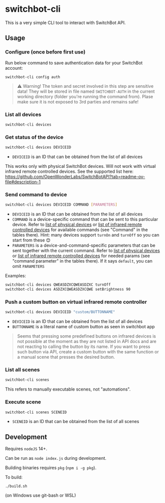 # switchbot-cli

This is a very simple CLI tool to interact with SwitchBot API.

## Usage
### Configure (once before first use)
Run below command to save authentication data for your SwitchBot account:
```
switchbot-cli config auth
```
> ⚠ Warning! The token and secret involved in this step are sensitive data! They will be stored in file named `SWITCHBOT-AUTH` in the current working directory (folder you're running the command from). Plase make sure it is not exposed to 3rd parties and remains safe!

### List all devices
```bash
switchbot-cli devices
```

### Get status of the device
```bash
switchbot-cli devices DEVICEID
```
- `DEVICEID` is an ID that can be obtained from the list of all devices

This works only with physical SwitchBot devices. Will not work with virtual infrared remote controlled devices. See the supported list here: https://github.com/OpenWonderLabs/SwitchBotAPI?tab=readme-ov-file#description-1

### Send command to device
```bash
switchbot-cli devices DEVICEID COMMAND [PARAMETERS]
```
- `DEVICEID` is an ID that can be obtained from the list of all devices
- `COMMAND`  is a device-specific command that can be sent to this particular device. Refer to [list of physical devices](https://github.com/OpenWonderLabs/SwitchBotAPI?tab=readme-ov-file#command-set-for-physical-devices) or [list of infrared remote controlled devices](https://github.com/OpenWonderLabs/SwitchBotAPI?tab=readme-ov-file#command-set-for-virtual-infrared-remote-devices) for available commands (see "Command" in the tables there). Hint: many devices support `turnOn` and `turnOff` so you can start from these 😊
- `PARAMETERS`  is a device-and-command-specific parameters that can be sent together with the current command. Refer to [list of physical devices](https://github.com/OpenWonderLabs/SwitchBotAPI?tab=readme-ov-file#command-set-for-physical-devices) or [list of infrared remote controlled devices](https://github.com/OpenWonderLabs/SwitchBotAPI?tab=readme-ov-file#command-set-for-virtual-infrared-remote-devices) for needed params (see "command parameter" in the tables there). If it says `default`, you can omit `PARAMETERS`

Examples:

```bash
switchbot-cli devices QWEASDZXCQWEASDZXC turnOff
switchbot-cli devices ASDZXCQWEASDZXCQWE setBrightness 90
```

### Push a custom button on virtual infrared remote controller
```bash
switchbot-cli devices DEVICEID "custom/BUTTONNAME"
```
- `DEVICEID` is an ID that can be obtained from the list of all devices
- `BUTTONNAME` is a literal name of custom button as seen in switchbot app

> Seems that pressing some predefined buttons on infrared devices is not possible at the moment as they are not listed in API docs and are not reacting to calling the button by its name. If you want to press such button via API, create a custom button with the same function or a manual scene that presses the desired button.

### List all scenes
```bash
switchbot-cli scenes
```
This refers to manually executable scenes, not "automations".

### Execute scene
```bash
switchbot-cli scenes SCENEID
```
- `SCENEID` is an ID that can be obtained from the list of all scenes

## Development
Requires `nodeJS` 14+.

Can be run as `node index.js` during development.

Building binaries requires `pkg` (`npm i -g pkg`).

To build:
```
./build.sh
```
(on Windows use git-bash or WSL)